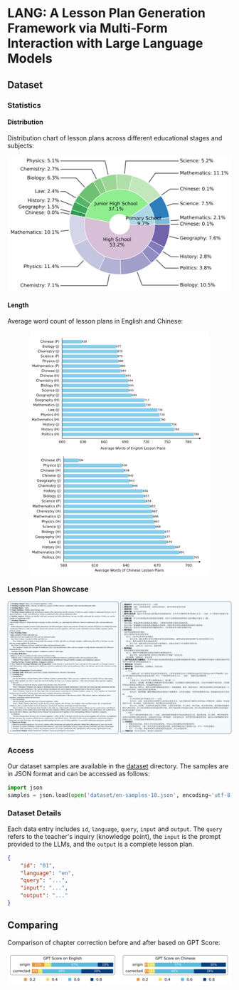 # LANG: A Lesson Plan Generation Framework via Multi-Form Interaction with Large Language Models

## Dataset

### Statistics

#### Distribution

Distribution chart of lesson plans across different educational stages and subjects:

<div style="text-align: center;">
  <img src="imgs/lesson plan distribution.png">
</div>

#### Length

Average word count of lesson plans in English and Chinese:

<div style="display: flex; flex-direction: column; align-items: center">
  <img src="imgs/average words of en.png" width=80%>
  <img src="imgs/average words of zh.png" width=80%>
</div>


</div>


### Lesson Plan Showcase

<div style="text-align: center;">
  <img src="imgs/sample.png">
</div>


### Access

Our dataset samples are available in the [dataset](dataset) directory. The samples are in JSON format and can be accessed as follows:

```python
import json
samples = json.load(open('dataset/en-samples-10.json', encoding='utf-8'))
```


### Dataset Details

Each data entry includes `id`, `language`, `query`, `input` and `output`. The `query` refers to the teacher's inquiry (knowledge point), the `input` is the prompt provided to the LLMs, and the `output` is a complete lesson plan.

```json
{
    "id": "01",
    "language": "en",
    "query": "...",
    "input": "...",
    "output": "..."
}
```


## Comparing

Comparison of chapter correction before and after based on GPT Score:

<div style="text-align: center;">
  <img src="imgs/comparing.png">
</div>
